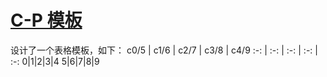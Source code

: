 # [C-P 模板](https://github.com/bingdu748/c_d-project/issues/6)

设计了一个表格模板，如下：
c0/5 | c1/6 | c2/7 | c3/8 | c4/9
 :-: |  :-: |  :-: |  :-: | :-:
0|1|2|3|4
5|6|7|8|9